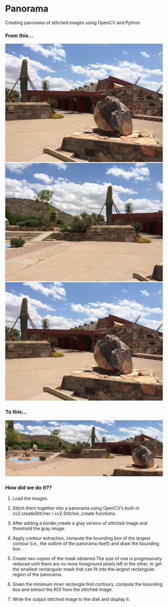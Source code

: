 # Panorama
  
  Creating panorama of stitched images using OpenCV and Python



### From this... 
 
 ![Input 1](https://github.com/gayathri-venu/Panorama/blob/master/input/IMG_1786-2.jpg)
 ![Input 2](https://github.com/gayathri-venu/Panorama/blob/master/input/IMG_1787-2.jpg)
 ![Input 3](https://github.com/gayathri-venu/Panorama/blob/master/input/IMG_1786-2.jpg)
  
 
 
 ### To this...
 
 ![Output](https://github.com/gayathri-venu/Panorama/blob/master/output/output.png)
 


### How did we do it??

1. Load the images. 

2. Stitch them together into a panorama using OpenCV’s built-in cv2.createStitcher / cv2.Stitcher_create functions.

3. After adding a border,create a gray version of stitched  image and threshold the gray image.

4. Apply contour extraction, compute the bounding box of the largest contour (i.e., the outline of the panorama itself) and draw the bounding box. 

5. Create two copies of the mask obtained.The size of one is progressively reduced until there are no more foreground pixels  left in the other, to get the smallest rectangular mask that can fit into the largest rectangular region of the panorama.

6. Given the minimum inner rectangle find contours, compute the bounding box and extract the ROI from the stitched  image.

7. Write the output stitched image to the disk and display it. 

 
 
 
 
 
